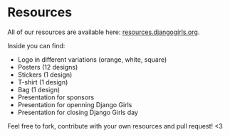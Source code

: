# Resources

All of our resources are available here: [resources.djangogirls.org](http://resources.djangogirls.org/).

Inside you can find:
- Logo in different variations (orange, white, square)
- Posters (12 designs)
- Stickers (1 design)
- T-shirt (1 design)
- Bag (1 design)
- Presentation for sponsors
- Presentation for openning Django Girls
- Presentation for closing Django Girls day

Feel free to fork, contribute with your own resources and pull request! <3
